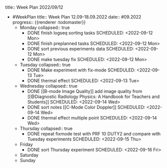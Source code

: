 title:: Week Plan 2022/09/12

- #WeekPlan
  title:: Week Plan 12.09-18.09.2022
  date:: #09.2022
  progress:: {{renderer :todomaster}}
	- Monday
	  collapsed:: true
		- DONE finish logseq sorting tasks 
		  SCHEDULED: <2022-09-12 Mon>
		- DONE finish preplanned tasks 
		  SCHEDULED: <2022-09-12 Mon>
		- DONE sort previous experiments data 
		  SCHEDULED: <2022-09-12 Mon>
		- DONE make tuesday fix
		  SCHEDULED: <2022-09-12 Mon>
	- Tuesday
	  collapsed:: true
		- DONE Make experiment with fix-mode
		  SCHEDULED: <2022-09-13 Tue>
		- DONE thermal effect
		  SCHEDULED: <2022-09-13 Tue>
	- Wednesday
	  collapsed:: true
		- DONE [[B-mode Image Quality]] add image quality from [[@Diagnostic Radiology Physics: A Handbook for Teachers and Students]]
		  SCHEDULED: <2022-09-14 Wed>
		- DONE sort notes [[C-Mode Color Doppler]]
		  SCHEDULED: <2022-09-14 Wed>
		- DONE thermal effect multiple point
		  SCHEDULED: <2022-09-14 Wed>
	- Thursday
	  collapsed:: true
		- DONE repeat fixmode test with PRF 10 DUTY2 and compare with Tuesday experiments
		  SCHEDULED: <2022-09-15 Thu>
	- Friday
		- DONE sort Thursday experiment
		  SCHEDULED: <2022-09-16 Fri>
	- Saturday
	- Sunday